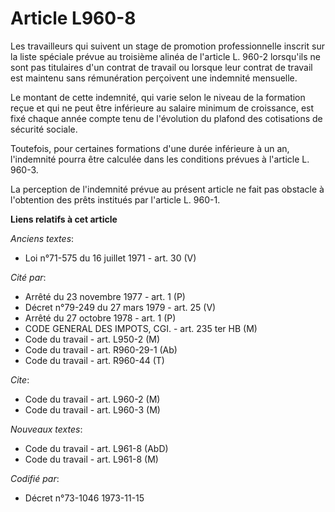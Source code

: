 # Article L960-8

Les travailleurs qui suivent un stage de promotion professionnelle inscrit sur la liste spéciale prévue au troisième alinéa
de l'article L. 960-2 lorsqu'ils ne sont pas titulaires d'un contrat de travail ou lorsque leur contrat de travail est
maintenu sans rémunération perçoivent une indemnité mensuelle.

Le montant de cette indemnité, qui varie selon le niveau de la formation reçue et qui ne peut être inférieure au salaire
minimum de croissance, est fixé chaque année compte tenu de l'évolution du plafond des cotisations de sécurité sociale.

Toutefois, pour certaines formations d'une durée inférieure à un an, l'indemnité pourra être calculée dans les conditions
prévues à l'article L. 960-3.

La perception de l'indemnité prévue au présent article ne fait pas obstacle à l'obtention des prêts institués par l'article
L. 960-1.

**Liens relatifs à cet article**

_Anciens textes_:

  - Loi n°71-575 du 16 juillet 1971 - art. 30 (V)

_Cité par_:

  - Arrêté du 23 novembre 1977 - art. 1 (P)
  - Décret n°79-249 du 27 mars 1979 - art. 25 (V)
  - Arrêté du 27 octobre 1978 - art. 1 (P)
  - CODE GENERAL DES IMPOTS, CGI. - art. 235 ter HB (M)
  - Code du travail - art. L950-2 (M)
  - Code du travail - art. R960-29-1 (Ab)
  - Code du travail - art. R960-44 (T)

_Cite_:

  - Code du travail - art. L960-2 (M)
  - Code du travail - art. L960-3 (M)

_Nouveaux textes_:

  - Code du travail - art. L961-8 (AbD)
  - Code du travail - art. L961-8 (M)

_Codifié par_:

  - Décret n°73-1046 1973-11-15

